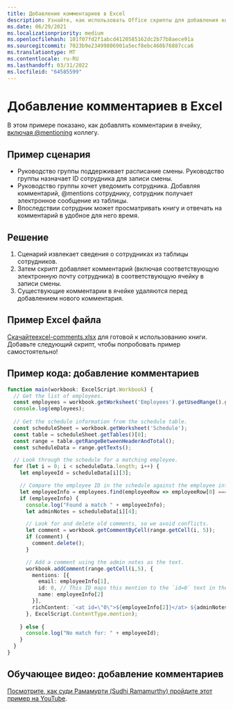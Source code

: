 ```yaml
---
title: Добавление комментариев в Excel
description: Узнайте, как использовать Office скрипты для добавления комментариев в таблицу.
ms.date: 06/29/2021
ms.localizationpriority: medium
ms.openlocfilehash: 101f07fd2f1abcd4120585162dc2b77b8aece91a
ms.sourcegitcommit: 7023b9e23499806901a5ecf8ebc460b76887cca6
ms.translationtype: MT
ms.contentlocale: ru-RU
ms.lasthandoff: 03/31/2022
ms.locfileid: "64585599"
---
```

# <a name="add-comments-in-excel"></a>Добавление комментариев в Excel

В этом примере показано, как добавлять комментарии в ячейку, [включая @mentioning](https://support.microsoft.com/office/90701709-5dc1-41c7-aa48-b01d4a46e8c7) коллегу.

## <a name="example-scenario"></a>Пример сценария

* Руководство группы поддерживает расписание смены. Руководство группы назначает ID сотрудника для записи смены.
* Руководство группы хочет уведомить сотрудника. Добавляя комментарий, @mentions сотруднику, сотрудник получает электронное сообщение из таблицы.
* Впоследствии сотрудник может просматривать книгу и отвечать на комментарий в удобное для него время.

## <a name="solution"></a>Решение

1. Сценарий извлекает сведения о сотрудниках из таблицы сотрудников.
1. Затем скрипт добавляет комментарий (включая соответствующую электронную почту сотрудника) в соответствующую ячейку в записи смены.
1. Существующие комментарии в ячейке удаляются перед добавлением нового комментария.

## <a name="sample-excel-file"></a>Пример Excel файла

<a href="excel-comments.xlsx"> Скачайтеexcel-comments.xlsx</a> для готовой к использованию книги. Добавьте следующий скрипт, чтобы попробовать пример самостоятельно!

## <a name="sample-code-add-comments"></a>Пример кода: добавление комментариев

```TypeScript
function main(workbook: ExcelScript.Workbook) {
  // Get the list of employees.
  const employees = workbook.getWorksheet('Employees').getUsedRange().getTexts();
  console.log(employees); 
  
  // Get the schedule information from the schedule table.
  const scheduleSheet = workbook.getWorksheet('Schedule');
  const table = scheduleSheet.getTables()[0];
  const range = table.getRangeBetweenHeaderAndTotal();
  const scheduleData = range.getTexts();

  // Look through the schedule for a matching employee.
  for (let i = 0; i < scheduleData.length; i++) {
    let employeeId = scheduleData[i][3];

    // Compare the employee ID in the schedule against the employee information table.
    let employeeInfo = employees.find(employeeRow => employeeRow[0] === employeeId);
    if (employeeInfo) {
      console.log("Found a match " + employeeInfo);
      let adminNotes = scheduleData[i][4];

      // Look for and delete old comments, so we avoid conflicts.
      let comment = workbook.getCommentByCell(range.getCell(i, 5));
      if (comment) {
        comment.delete();
      }

      // Add a comment using the admin notes as the text.
      workbook.addComment(range.getCell(i,5), {
        mentions: [{
          email: employeeInfo[1],
          id: 0, // This ID maps this mention to the `id=0` text in the comment.
          name: employeeInfo[2]
        }],
        richContent: `<at id=\"0\">${employeeInfo[2]}</at> ${adminNotes}`
      }, ExcelScript.ContentType.mention);        
      
    } else {
      console.log("No match for: " + employeeId);
    }
  }
}
```

## <a name="training-video-add-comments"></a>Обучающее видео: добавление комментариев

[Посмотрите, как суди Рамамурти (Sudhi Ramamurthy) пройдите этот пример на YouTube](https://youtu.be/CpR78nkaOFw).
